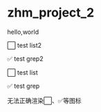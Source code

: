 # zhm_project_2

hello,world


:white_large_square: test list2

:white_check_mark: test grep2

:white_large_square: test list

:white_check_mark: test grep


无法正确渲染:white_large_square:、:white_check_mark:等图标  
